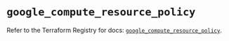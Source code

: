 # `google_compute_resource_policy`

Refer to the Terraform Registry for docs: [`google_compute_resource_policy`](https://registry.terraform.io/providers/hashicorp/google/6.18.1/docs/resources/compute_resource_policy).
